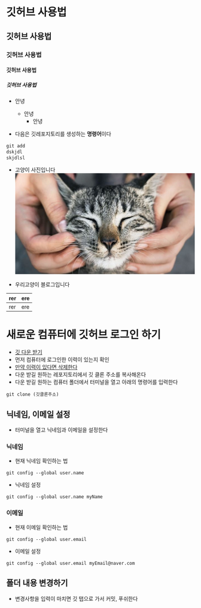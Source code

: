 # 깃허브 사용법
## 깃허브 사용법
### 깃허브 사용법
#### 깃허브 사용법
##### 깃허브 사용법
- 안녕
    - 안녕
        - 안녕

- 다음은 깃레포지토리를 생성하는 **명령어**이다 
```
git add
dskjdl
skjdlsl
``` 

- 고양이 사진입니다
![고양이 사진](image/cat.png)

- 우리고양이 블로그입니다
[]()

|rer|ere|
|---|---|
|rer|ere|


# 새로운 컴퓨터에 깃허브 로그인 하기
- [깃 다운 받기](https://git-scm.com/)
- 먼저 컴퓨터에 로그인한 이력이 있는지 확인
- [만약 이력이 있다면 삭제한다](https://blog.syki66.com/2020/05/08/github-logout/)
- 다운 받길 원하는 레포지토리에서 깃 클론 주소를 복사해온다
- 다운 받길 원하는 컴퓨터 폴더에서 터미널을 열고 아래의 명령어를 입력한다

```
git clone (깃클론주소)
```

## 닉네임, 이메일 설정
- 터미널을 열고 닉네임과 이메일을 설정한다

### 닉네임
- 현재 닉네임 확인하는 법
```
git config --global user.name
```

- 닉네임 설정
```
git config --global user.name myName
```

### 이메일
- 현재 이메일 확인하는 법
```
git config --global user.email
```

- 이메일 설정
```
git config --global user.email myEmail@naver.com
```

## 폴더 내용 변경하기
- 변경사항을 입력이 마치면 깃 탭으로 가서 커밋, 푸쉬한다